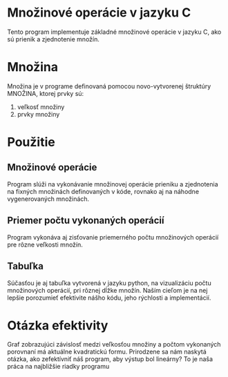 # Množinové operácie v jazyku C

Tento program implementuje základné množinové operácie v jazyku C, ako sú prienik a zjednotenie množín.

# Množina

Množina je v programe definovaná pomocou novo-vytvorenej štruktúry
MNOŽINA, ktorej prvky sú:

1. veľkosť množiny
2. prvky množiny

# Použitie

## Množinové operácie

Program slúži na vykonávanie množinovej operácie prieniku a zjednotenia na fixných množinách definovaných v kóde, rovnako aj na
náhodne vygenerovaných množinách.

## Priemer počtu vykonaných operácií

Program vykonáva aj zisťovanie priemerného počtu množinových operácií pre rôzne veľkosti množín.

## Tabuľka

Súčasťou je aj tabuľka vytvorená v jazyku python, na vizualizáciu počtu množinových operácií, pri rôznej dĺžke množín. Naším cieľom je na nej lepšie porozumieť efektivite nášho kódu, jeho rýchlosti a implementácií.

# Otázka efektivity

Graf zobrazujúci závislosť medzi veľkosťou množiny a počtom vykonaných porovnaní má aktuálne kvadratickú formu.
Prirodzene sa nám naskytá otázka, ako zefektívniť náš program, aby výstup bol lineárny? To je naša práca na najbližšie
riadky programu
